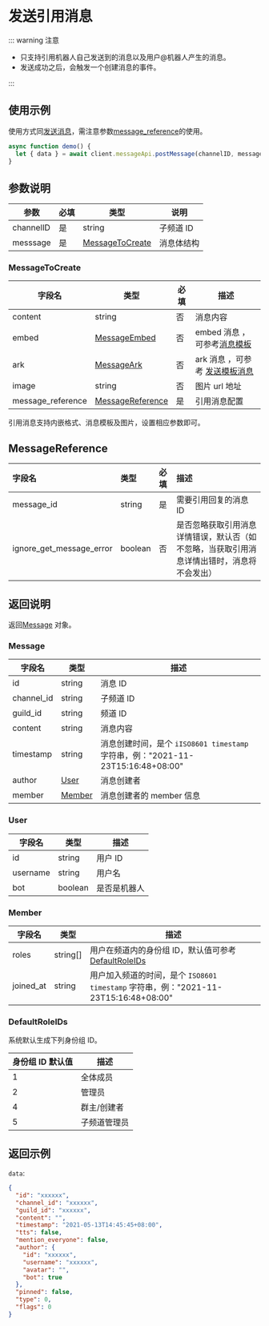 # 发送引用消息 <Badge text="v1.0.0" />

::: warning 注意

- 只支持引用机器人自己发送到的消息以及用户@机器人产生的消息。
- 发送成功之后，会触发一个创建消息的事件。

:::

## 使用示例

使用方式同[发送消息](./post_messages.md)，需注意参数[message_reference](#messagereference)的使用。

```javascript
async function demo() {
  let { data } = await client.messageApi.postMessage(channelID, message);
}
```

## 参数说明

| 参数      | 必填 | 类型                                | 说明       |
| --------- | ---- | ----------------------------------- | ---------- |
| channelID | 是   | string                              | 子频道 ID  |
| messsage  | 是   | [MessageToCreate](#messagetocreate) | 消息体结构 |

### MessageToCreate

| 字段名            | 类型                                             | 必填 | 描述                                                     |
| ----------------- | ------------------------------------------------ | ---- | -------------------------------------------------------- |
| content           | string                                           | 否   | 消息内容                                                 |
| embed             | [MessageEmbed](../model/message.md#messageembed) | 否   | embed 消息 ，可参考[消息模板](./message_template.md) |
| ark               | [MessageArk](../model/message.md#messageark)     | 否   | ark 消息 ，可参考 [发送模板消息](./post_ark_messages.md) |
| image             | string                                           | 否   | 图片 url 地址                                            |
| message_reference | [MessageReference](#messagereference)            | 是   | 引用消息配置                                             |

引用消息支持内嵌格式、消息模板及图片，设置相应参数即可。

## MessageReference

| 字段名                   | 类型    | 必填 | 描述                                                                                       |
| :----------------------- | :------ | :--- | :----------------------------------------------------------------------------------------- |
| message_id               | string  | 是   | 需要引用回复的消息 ID                                                                      |
| ignore_get_message_error | boolean | 否   | 是否忽略获取引用消息详情错误，默认否（如不忽略，当获取引用消息详情出错时，消息将不会发出） |

## 返回说明

返回[Message](#message) 对象。

### Message

| 字段名     | 类型              | 描述                                                                            |
| ---------- | ----------------- | ------------------------------------------------------------------------------- |
| id         | string            | 消息 ID                                                                         |
| channel_id | string            | 子频道 ID                                                                       |
| guild_id   | string            | 频道 ID                                                                         |
| content    | string            | 消息内容                                                                        |
| timestamp  | string            | 消息创建时间，是个 `iISO8601 timestamp` 字符串，例："2021-11-23T15:16:48+08:00" |
| author     | [User](#user)     | 消息创建者                                                                      |
| member     | [Member](#member) | 消息创建者的 member 信息                                                        |

### User

| 字段名   | 类型    | 描述         |
| -------- | ------- | ------------ |
| id       | string  | 用户 ID      |
| username | string  | 用户名       |
| bot      | boolean | 是否是机器人 |

### Member

| 字段名    | 类型     | 描述                                                                                 |
| --------- | -------- | ------------------------------------------------------------------------------------ |
| roles     | string[] | 用户在频道内的身份组 ID，默认值可参考[DefaultRoleIDs](#defaultroleids)               |
| joined_at | string   | 用户加入频道的时间，是个 `ISO8601 timestamp` 字符串，例："2021-11-23T15:16:48+08:00" |

### DefaultRoleIDs

系统默认生成下列身份组 ID。

| 身份组 ID 默认值 | 描述         |
| ---------------- | ------------ |
| 1                | 全体成员     |
| 2                | 管理员       |
| 4                | 群主/创建者  |
| 5                | 子频道管理员 |

## 返回示例

`data`:

```json
{
  "id": "xxxxxx",
  "channel_id": "xxxxxx",
  "guild_id": "xxxxxx",
  "content": "",
  "timestamp": "2021-05-13T14:45:45+08:00",
  "tts": false,
  "mention_everyone": false,
  "author": {
    "id": "xxxxxx",
    "username": "xxxxxx",
    "avatar": "",
    "bot": true
  },
  "pinned": false,
  "type": 0,
  "flags": 0
}
```
